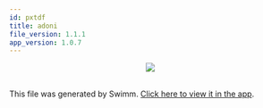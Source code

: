 ```yaml
---
id: pxtdf
title: adoni
file_version: 1.1.1
app_version: 1.0.7
---
```


<div align="center"><img src="https://firebasestorage.googleapis.com/v0/b/swimm-dev-content/o/repositories%2FZ2l0aHViJTNBJTNBcHJlLWNvbW1pdCUzQSUzQXN3aW1taW8%3D%2Fe9a862f3-184a-4f76-9ff0-65af38347966.png?alt=media&token=83e3094d-ad68-4b99-a48a-a737b72300d2" style="width:'50%'"/></div>

<br/>

This file was generated by Swimm. [Click here to view it in the app](https://swimm-web-app.web.app/repos/Z2l0aHViJTNBJTNBcHJlLWNvbW1pdCUzQSUzQXN3aW1taW8=/docs/pxtdf).
